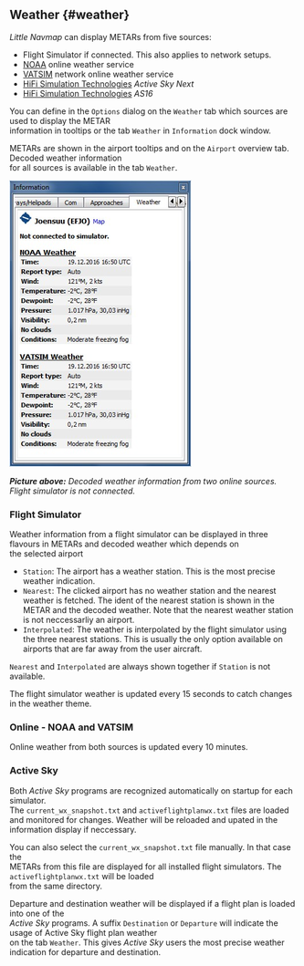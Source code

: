## Weather {#weather}

_Little Navmap_ can display METARs from five sources:

* Flight Simulator if connected. This also applies to network setups.
* [NOAA](http://www.weather.gov) online weather service
* [VATSIM](http://www.vatsim.net) network online weather service
* [HiFi Simulation Technologies](http://www.hifisimtech.com) _Active Sky Next_
* [HiFi Simulation Technologies](http://www.hifisimtech.com) _AS16_

You can define in the `Options` dialog on the `Weather` tab which sources are used to display the METAR  
information in tooltips or the tab `Weather` in `Information` dock window.

METARs are shown in the airport tooltips and on the `Airport` overview tab. Decoded weather information  
for all sources is available in the tab `Weather`.

![Weather tab](../images/weather.jpg "Weather tab")

_**Picture above:** Decoded weather information from two online sources. Flight simulator is not connected._

### Flight Simulator

Weather information from a flight simulator can be displayed in three flavours in METARs and decoded weather which depends on  
the selected airport

* `Station`: The airport has a weather station. This is the most precise weather indication.
* `Nearest`: The clicked airport has no weather station and the nearest weather is fetched. The ident of the
  nearest station is shown in the METAR and the decoded weather. Note that the nearest weather station is not neccessarliy an airport.
* `Interpolated`: The weather is interpolated by the flight simulator using the three nearest stations.
  This is usually the only option available on airports that are far away from the user aircraft.

`Nearest` and `Interpolated` are always shown together if `Station` is not available.

The flight simulator weather is updated every 15 seconds to catch changes in the weather theme.

### Online - NOAA and VATSIM

Online weather from both sources is updated every 10 minutes.

### Active Sky

Both _Active Sky_ programs are recognized automatically on startup for each simulator.  
The `current_wx_snapshot.txt` and `activeflightplanwx.txt` files are loaded and monitored for changes. Weather will be reloaded and upated in the  
information display if neccessary.

You can also select the `current_wx_snapshot.txt` file manually. In that case the  
METARs from this file are displayed for all installed flight simulators. The `activeflightplanwx.txt` will be loaded  
from the same directory.

Departure and destination weather will be displayed if a flight plan is loaded into one of the  
_Active Sky_ programs. A suffix `Destination` or `Departure` will indicate the usage of Active Sky flight plan weather  
on the tab `Weather`. This gives _Active Sky_ users the most precise weather indication for departure and destination.


